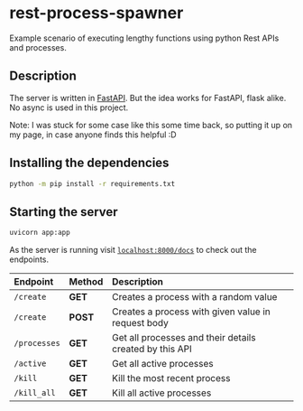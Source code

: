 # rest-process-spawner
Example scenario of executing lengthy functions using python Rest APIs and processes.

## Description
The server is written in [FastAPI](https://fastapi.tiangolo.com/). But the idea works for FastAPI, flask alike. No async is used in this project. 

Note: I was stuck for some case like this some time back, so putting it up on my page, in case anyone finds this helpful :D

## Installing the dependencies
```bash
python -m pip install -r requirements.txt
```

## Starting the server
```bash
uvicorn app:app
```

As the server is running visit [`localhost:8000/docs`](http://localhost:8000/docs) to check out the endpoints.

|Endpoint|Method|Description|
|:-------|:-----|:----------|
|`/create`|**GET**|Creates a process with a random value|
|`/create`|**POST**|Creates a process with given value in request body|
|`/processes`|**GET**|Get all processes and their details created by this API|
|`/active`|**GET**|Get all active processes|
|`/kill`|**GET**|Kill the most recent process|
|`/kill_all`|**GET**|Kill all active processes|
